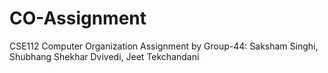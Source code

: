 # CO-Assignment
CSE112 Computer Organization Assignment by Group-44:
Saksham Singhi,
Shubhang Shekhar Dvivedi,
Jeet Tekchandani
